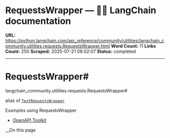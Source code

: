 # RequestsWrapper — 🦜🔗 LangChain  documentation

**URL:** https://python.langchain.com/api_reference/community/utilities/langchain_community.utilities.requests.RequestsWrapper.html
**Word Count:** 11
**Links Count:** 250
**Scraped:** 2025-07-21 08:02:07
**Status:** completed

---

# RequestsWrapper\#

langchain\_community.utilities.requests.RequestsWrapper\#     

alias of [`TextRequestsWrapper`](https://python.langchain.com/api_reference/community/utilities/langchain_community.utilities.requests.TextRequestsWrapper.html#langchain_community.utilities.requests.TextRequestsWrapper "langchain_community.utilities.requests.TextRequestsWrapper")

Examples using RequestsWrapper

  * [OpenAPI Toolkit](https://python.langchain.com/docs/integrations/tools/openapi/)

__On this page